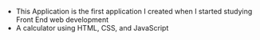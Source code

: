 - This Application is the first application I created when I started studying Front End web development
- A calculator using HTML, CSS, and JavaScript
